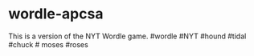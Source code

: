 # wordle-apcsa
This is a version of the NYT Wordle game. 
#wordle #NYT #hound #tidal #chuck # moses #roses 
